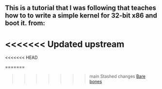 ## This is a tutorial that I was following that teaches how to to write a simple kernel for 32-bit x86 and boot it. from:

<<<<<<< Updated upstream
=======
<<<<<<< HEAD

=======
>>>>>>> main
>>>>>>> Stashed changes
[Bare bones](https://wiki.osdev.org/Bare_Bones)
